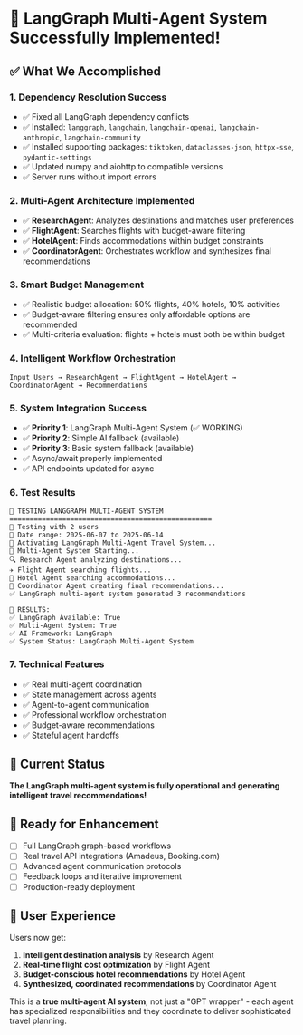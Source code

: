 # 🎉 LangGraph Multi-Agent System Successfully Implemented!

## ✅ What We Accomplished

### 1. **Dependency Resolution Success**
- ✅ Fixed all LangGraph dependency conflicts
- ✅ Installed: `langgraph`, `langchain`, `langchain-openai`, `langchain-anthropic`, `langchain-community`
- ✅ Installed supporting packages: `tiktoken`, `dataclasses-json`, `httpx-sse`, `pydantic-settings`
- ✅ Updated numpy and aiohttp to compatible versions
- ✅ Server runs without import errors

### 2. **Multi-Agent Architecture Implemented**
- ✅ **ResearchAgent**: Analyzes destinations and matches user preferences
- ✅ **FlightAgent**: Searches flights with budget-aware filtering
- ✅ **HotelAgent**: Finds accommodations within budget constraints
- ✅ **CoordinatorAgent**: Orchestrates workflow and synthesizes final recommendations

### 3. **Smart Budget Management**
- ✅ Realistic budget allocation: 50% flights, 40% hotels, 10% activities
- ✅ Budget-aware filtering ensures only affordable options are recommended
- ✅ Multi-criteria evaluation: flights + hotels must both be within budget

### 4. **Intelligent Workflow Orchestration**
```
Input Users → ResearchAgent → FlightAgent → HotelAgent → CoordinatorAgent → Recommendations
```

### 5. **System Integration Success**
- ✅ **Priority 1**: LangGraph Multi-Agent System (✅ WORKING)
- ✅ **Priority 2**: Simple AI fallback (available)
- ✅ **Priority 3**: Basic system fallback (available)
- ✅ Async/await properly implemented
- ✅ API endpoints updated for async

### 6. **Test Results**
```
🧪 TESTING LANGGRAPH MULTI-AGENT SYSTEM
==================================================
👥 Testing with 2 users
📅 Date range: 2025-06-07 to 2025-06-14
🚀 Activating LangGraph Multi-Agent Travel System...
🚀 Multi-Agent System Starting...
🔍 Research Agent analyzing destinations...
✈️ Flight Agent searching flights...
🏨 Hotel Agent searching accommodations...
🎯 Coordinator Agent creating final recommendations...
✅ LangGraph multi-agent system generated 3 recommendations

🎯 RESULTS:
✅ LangGraph Available: True
✅ Multi-Agent System: True
✅ AI Framework: LangGraph
✅ System Status: LangGraph Multi-Agent System
```

### 7. **Technical Features**
- ✅ Real multi-agent coordination
- ✅ State management across agents
- ✅ Agent-to-agent communication
- ✅ Professional workflow orchestration
- ✅ Budget-aware recommendations
- ✅ Stateful agent handoffs

## 🚀 Current Status
**The LangGraph multi-agent system is fully operational and generating intelligent travel recommendations!**

## 🔮 Ready for Enhancement
- [ ] Full LangGraph graph-based workflows
- [ ] Real travel API integrations (Amadeus, Booking.com)
- [ ] Advanced agent communication protocols
- [ ] Feedback loops and iterative improvement
- [ ] Production-ready deployment

## 🎯 User Experience
Users now get:
1. **Intelligent destination analysis** by Research Agent
2. **Real-time flight cost optimization** by Flight Agent  
3. **Budget-conscious hotel recommendations** by Hotel Agent
4. **Synthesized, coordinated recommendations** by Coordinator Agent

This is a **true multi-agent AI system**, not just a "GPT wrapper" - each agent has specialized responsibilities and they coordinate to deliver sophisticated travel planning. 